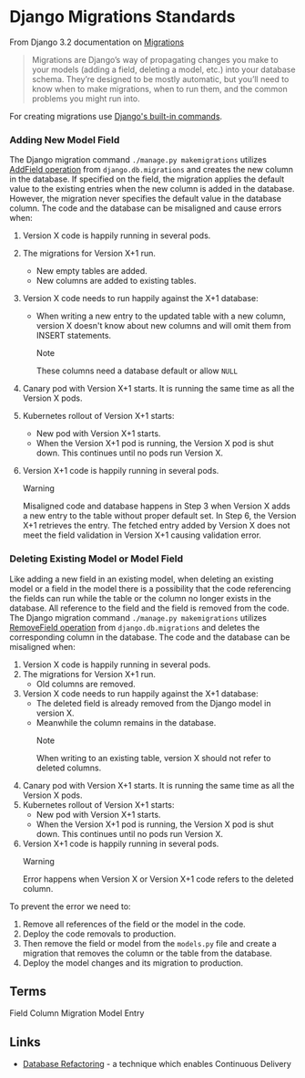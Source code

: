 # Django Migrations Standards

From Django 3.2 documentation on [Migrations][]

> Migrations are Django’s way of propagating changes you make to your models (adding a field, deleting a model, etc.) into your database schema. They’re designed to be mostly automatic, but you’ll need to know when to make migrations, when to run them, and the common problems you might run into.

For creating migrations use [Django's built-in commands][].

[Django's built-in commands]: https://docs.djangoproject.com/en/3.2/topics/migrations/#the-commands
[Migrations]: https://docs.djangoproject.com/en/3.2/topics/migrations/#module-django.db.migrations

### Adding New Model Field

The Django migration command `./manage.py makemigrations` utilizes [AddField operation][] from `django.db.migrations` and creates the new column in the database. If specified on the field, the migration applies the default value to the existing entries when the new column is added in the database. However, the migration never specifies the default value in the database column. The code and the database can be misaligned and cause errors when:

1. Version X code is happily running in several pods.
2. The migrations for Version X+1 run.
   - New empty tables are added.
   - New columns are added to existing tables.
3. Version X code needs to run happily against the X+1 database:

   - When writing a new entry to the updated table with a new column, version X doesn't know about new columns and will omit them from INSERT statements.
     > [!NOTE]
     > These columns need a database default or allow `NULL`

4. Canary pod with Version X+1 starts. It is running the same time as all the Version X pods.
5. Kubernetes rollout of Version X+1 starts:
   - New pod with Version X+1 starts.
   - When the Version X+1 pod is running, the Version X pod is shut down. This continues until no pods run Version X.
6. Version X+1 code is happily running in several pods.
   > [!WARNING]
   > Misaligned code and database happens in Step 3 when Version X adds a new entry to the table without proper default set. In Step 6, the Version X+1 retrieves the entry. The fetched entry added by Version X does not meet the field validation in Version X+1 causing validation error.

<!-- TODO: MPP-3464 Add instructions to prevent or mitigate the error while add new field -->

[AddField operation]: https://docs.djangoproject.com/en/3.2/ref/migration-operations/#addfield

### Deleting Existing Model or Model Field

Like adding a new field in an existing model, when deleting an existing model or a field in the model there is a possibility that the code referencing the fields can run while the table or the column no longer exists in the database. All reference to the field and the field is removed from the code. The Django migration command `./manage.py makemigrations` utilizes [RemoveField operation][] from `django.db.migrations` and deletes the corresponding column in the database. The code and the database can be misaligned when:

1. Version X code is happily running in several pods.
2. The migrations for Version X+1 run.
   - Old columns are removed.
3. Version X code needs to run happily against the X+1 database:
   - The deleted field is already removed from the Django model in version X.
   - Meanwhile the column remains in the database.
     > [!NOTE]
     > When writing to an existing table, version X should not refer to deleted columns.
4. Canary pod with Version X+1 starts. It is running the same time as all the Version X pods.
5. Kubernetes rollout of Version X+1 starts:
   - New pod with Version X+1 starts.
   - When the Version X+1 pod is running, the Version X pod is shut down. This continues until no pods run Version X.
6. Version X+1 code is happily running in several pods.
   > [!WARNING]
   > Error happens when Version X or Version X+1 code refers to the deleted column.

To prevent the error we need to:

1. Remove all references of the field or the model in the code.
2. Deploy the code removals to production.
3. Then remove the field or model from the `models.py` file and create a migration that removes the column or the table from the database.
4. Deploy the model changes and its migration to production.

[RemoveField operation]: https://docs.djangoproject.com/en/3.2/ref/migration-operations/#removefield

## Terms

<!-- TODO: MPP-3464 Add terminology definitions -->

Field
Column
Migration
Model
Entry

## Links

- [Database Refactoring] - a technique which enables Continuous Delivery

[Database Refactoring]: https://www.databaserefactoring.com/
